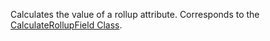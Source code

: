 Calculates the value of a rollup attribute. 
Corresponds to the [CalculateRollupField Class](https://msdn.microsoft.com/library/microsoft.crm.sdk.messages.calculaterollupfieldrequest.aspx).
